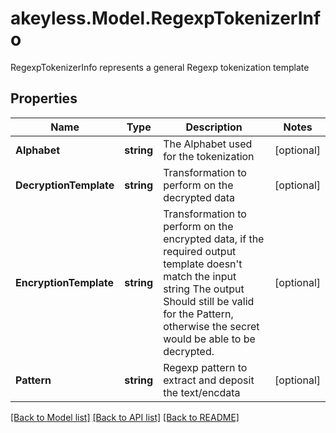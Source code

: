 # akeyless.Model.RegexpTokenizerInfo
RegexpTokenizerInfo represents a general Regexp tokenization template

## Properties

Name | Type | Description | Notes
------------ | ------------- | ------------- | -------------
**Alphabet** | **string** | The Alphabet used for the tokenization | [optional] 
**DecryptionTemplate** | **string** | Transformation to perform on the decrypted data | [optional] 
**EncryptionTemplate** | **string** | Transformation to perform on the encrypted data, if the required output template doesn&#39;t match the input string The output Should still be valid for the Pattern, otherwise the secret would be able to be decrypted. | [optional] 
**Pattern** | **string** | Regexp pattern to extract and deposit the text/encdata | [optional] 

[[Back to Model list]](../README.md#documentation-for-models) [[Back to API list]](../README.md#documentation-for-api-endpoints) [[Back to README]](../README.md)

